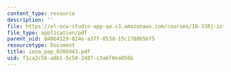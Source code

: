 ```yaml
---
content_type: resource
description: ''
file: https://ol-ocw-studio-app-qa.s3.amazonaws.com/courses/18-338j-infinite-random-matrix-theory-fall-2004/f1ca2c56a8b15c502487c3a6f0ea058b_iona_pap_0206043.pdf
file_type: application/pdf
parent_uid: 04064129-824e-a37f-053d-15c1788b5bf5
resourcetype: Document
title: iona_pap_0206043.pdf
uid: f1ca2c56-a8b1-5c50-2487-c3a6f0ea058b
---
```

